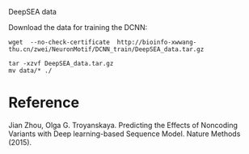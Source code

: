 DeepSEA data

Download the data for training the DCNN:

```
wget  --no-check-certificate  http://bioinfo-xwwang-thu.cn/zwei/NeuronMotif/DCNN_train/DeepSEA_data.tar.gz

```




```
tar -xzvf DeepSEA_data.tar.gz
mv data/* ./
```

# Reference

Jian Zhou, Olga G. Troyanskaya. Predicting the Effects of Noncoding Variants with Deep learning-based Sequence Model. Nature Methods (2015).
